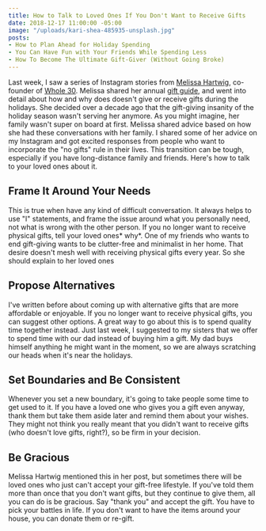 ```yaml
---
title: How to Talk to Loved Ones If You Don't Want to Receive Gifts
date: 2018-12-17 11:00:00 -05:00
image: "/uploads/kari-shea-485935-unsplash.jpg"
posts:
- How to Plan Ahead for Holiday Spending
- You Can Have Fun with Your Friends While Spending Less
- How To Become The Ultimate Gift-Giver (Without Going Broke)
---
```


Last week, I saw a series of Instagram stories from [Melissa Hartwig](https://www.instagram.com/melissa_hartwig/), co-founder of [Whole 30](https://whole30.com/). Melissa shared her annual [gift guide](https://whole30.com/2018/11/gift-guide/), and went into detail about how and why does doesn't give or receive gifts during the holidays. She decided over a decade ago that the gift-giving insanity of the holiday season wasn't serving her anymore. As you might imagine, her family wasn't super on board at first. Melissa shared advice based on how she had these conversations with her family. I shared some of her advice on my Instagram and got excited responses from people who want to incorporate the "no gifts" rule in their lives. This transition can be tough, especially if you have long-distance family and friends. Here's how to talk to your loved ones about it.

## Frame It Around Your Needs

This is true when have any kind of difficult conversation. It always helps to use "I" statements, and frame the issue around what you personally need, not what is wrong with the other person. If you no longer want to receive physical gifts, tell your loved ones* why*. One of my friends who wants to end gift-giving wants to be clutter-free and minimalist in her home. That desire doesn't mesh well with receiving physical gifts every year. So she should explain to her loved ones 

## Propose Alternatives

I've written before about coming up with alternative gifts that are more affordable or enjoyable. If you no longer want to receive physical gifts, you can suggest other options. A great way to go about this is to spend quality time together instead. Just last week, I suggested to my sisters that we offer to spend time with our dad instead of buying him a gift. My dad buys himself anything he might want in the moment, so we are always scratching our heads when it's near the holidays.

## Set Boundaries and Be Consistent

Whenever you set a new boundary, it's going to take people some time to get used to it. If you have a loved one who gives you a gift even anyway, thank them but take them aside later and remind them about your wishes. They might not think you really meant that you didn't want to receive gifts (who doesn't love gifts, right?), so be firm in your decision.

## Be Gracious

Melissa Hartwig mentioned this in her post, but sometimes there will be loved ones who just can't accept your gift-free lifestyle. If you've told them more than once that you don't want gifts, but they continue to give them, all you can do is be gracious. Say "thank you" and accept the gift. You have to pick your battles in life. If you don't want to have the items around your house, you can donate them or re-gift.